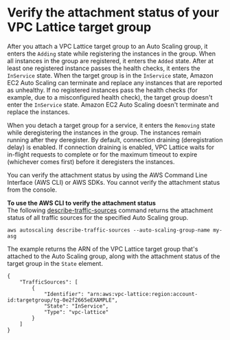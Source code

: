 # Verify the attachment status of your VPC Lattice target group<a name="verify-target-group-attachment-status"></a>

After you attach a VPC Lattice target group to an Auto Scaling group, it enters the `Adding` state while registering the instances in the group\. When all instances in the group are registered, it enters the `Added` state\. After at least one registered instance passes the health checks, it enters the `InService` state\. When the target group is in the `InService` state, Amazon EC2 Auto Scaling can terminate and replace any instances that are reported as unhealthy\. If no registered instances pass the health checks \(for example, due to a misconfigured health check\), the target group doesn't enter the `InService` state\. Amazon EC2 Auto Scaling doesn't terminate and replace the instances\. 

When you detach a target group for a service, it enters the `Removing` state while deregistering the instances in the group\. The instances remain running after they deregister\. By default, connection draining \(deregistration delay\) is enabled\. If connection draining is enabled, VPC Lattice waits for in\-flight requests to complete or for the maximum timeout to expire \(whichever comes first\) before it deregisters the instances\. 

You can verify the attachment status by using the AWS Command Line Interface \(AWS CLI\) or AWS SDKs\. You cannot verify the attachment status from the console\.

**To use the AWS CLI to verify the attachment status**  
The following [describe\-traffic\-sources](https://docs.aws.amazon.com/cli/latest/reference/autoscaling/describe-traffic-sources.html) command returns the attachment status of all traffic sources for the specified Auto Scaling group\.

```
aws autoscaling describe-traffic-sources --auto-scaling-group-name my-asg
```

The example returns the ARN of the VPC Lattice target group that's attached to the Auto Scaling group, along with the attachment status of the target group in the `State` element\.

```
{
    "TrafficSources": [
        {
            "Identifier": "arn:aws:vpc-lattice:region:account-id:targetgroup/tg-0e2f2665eEXAMPLE",
            "State": "InService",
            "Type": "vpc-lattice"
        }
    ]
}
```